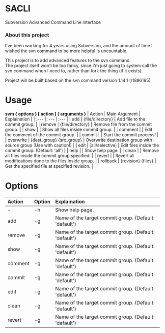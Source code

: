 # SACLI
Subversion Advanced Command Line Interface
  
### About this project
I've been working for 4 years using Subversion, and the amount of time I wished the svn command to be more helpful is uncountable.  
  
This project is to add advanced features to the svn command.  
The project itself won't be too fancy, since I'm just going to system call the svn command when I need to, rather than fork the thing (if it exists). 
  
Project will be built based on the svn command version 1.14.1 (r1886195)  
  
# Usage
**svm { options } \[ action \] { arguments }**
| Action    | Main Argument              | Explaination                                                      |
| :---      | :---                       | :---                                                              |
| add       | {file/directory}           | Add file to the commit group.                                     |
| remove    | {file/directory}           | Remove file from the commit group.                                |
| show      |                            | Show all files inside commit group.                               |
| comment   |                            | Edit the comment of the commit group.                             |
| commit    |                            | Start the commit process!                                         |
| overwrite | {dest\_group} {src\_group} | Overwrite destination group with source group (Use with caution!) |
| edit      | \[all/selective\]          | Edit files inside the commit group. (Default: 'all')              |
| help      |                            | Show help page.                                                   |
| clean     |                            | Remove all files inside the commit group specified.               |
| revert    |                            | Revert all modifications done to the files inside group.          |
| rollback  | {revision} {files}         | Get the specified file at specified revision.                     |
  
# Options
| Action  | Option | Explaination                                          |
| :---    | :---   | :---                                                  |
| -       | -h     | Show help page.                                       |
| add     | -g     | Name of the target commit group. (Default: 'default') |
| remove  | -g     | Name of the target commit group. (Default: 'default') |
| show    | -g     | Name of the target commit group. (Default: 'default') |
| comment | -g     | Name of the target commit group. (Default: 'default') |
| commit  | -g     | Name of the target commit group. (Default: 'default') |
| edit    | -g     | Name of the target commit group. (Default: 'default') |
| clean   | -g     | Name of the target commit group. (Default: 'default') |
| revert  | -g     | Name of the target commit group. (Default: 'default') |
